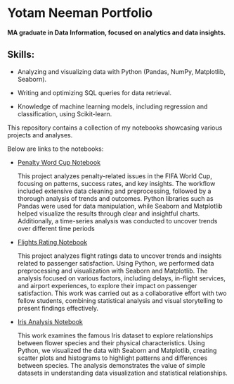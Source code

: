 # Yotam Neeman Portfolio
**MA graduate in Data Information, focused on analytics and data insights.**

## Skills:

* Analyzing and visualizing data with Python (Pandas, NumPy, Matplotlib, Seaborn).

* Writing and optimizing SQL queries for data retrieval.

* Knowledge of machine learning models, including regression and classification, using Scikit-learn.


This repository contains a collection of my notebooks showcasing various projects and analyses.

Below are links to the notebooks:

- [Penalty Word Cup Notebook](penalty_word_cup%20(1).ipynb)

  This project analyzes penalty-related issues in the FIFA World Cup, focusing on patterns, success rates, and key insights. The workflow included extensive data cleaning and preprocessing, followed by a thorough analysis of trends and outcomes.
Python libraries such as Pandas were used for data manipulation, while Seaborn and Matplotlib helped visualize the results through clear and insightful charts. Additionally, a time-series analysis was conducted to uncover trends over different time periods 

- [Flights Rating Notebook](Ex3_Visualization.ipynb)

  This project analyzes flight ratings data to uncover trends and insights related to passenger satisfaction. Using Python, we performed data preprocessing and visualization with Seaborn and Matplotlib. The analysis focused on various factors, including delays, in-flight services, and airport experiences, to explore their impact on passenger satisfaction.
This work was carried out as a collaborative effort with two fellow students, combining statistical analysis and visual storytelling to present findings effectively.

- [Iris Analysis Notebook](iris_YN.ipynb)

  This work examines the famous Iris dataset to explore relationships between flower species and their physical characteristics. Using Python, we visualized the data with Seaborn and Matplotlib, creating scatter plots and histograms to highlight patterns and differences between species. The analysis demonstrates the value of simple datasets in understanding data visualization and statistical relationships.


